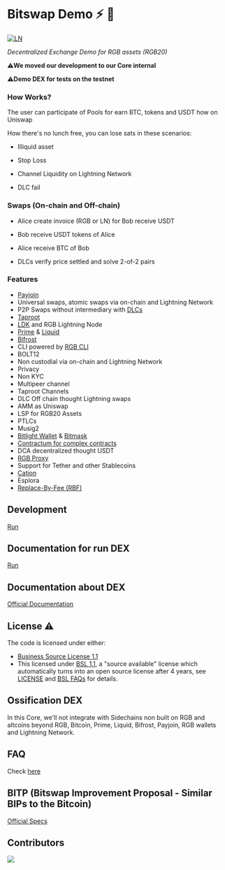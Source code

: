 # Bitswap Demo ⚡ 💱

[![LN](https://img.shields.io/badge/lightning-792EE5?logo=lightning)](https://mempool.space/lightning)


*Decentralized Exchange Demo for RGB assets (RGB20)*

⚠️**We moved our development to our Core internal**

⚠️**Demo DEX for tests on the testnet**

### How Works?

The user can participate of Pools for earn BTC, tokens and USDT how on Uniswap

How there's no lunch free, you can lose sats in these scenarios:

- Illiquid asset

- Stop Loss

- Channel Liquidity on Lightning Network

- DLC fail

### Swaps (On-chain and Off-chain)

- Alice create invoice (RGB or LN) for Bob receive USDT

- Bob receive USDT tokens of Alice

- Alice receive BTC of Bob

- DLCs verify price settled and solve 2-of-2 pairs

### Features

- [Payjoin](https://payjoin.org/)
- Universal swaps, atomic swaps via on-chain and Lightning Network
- P2P Swaps without intermediary with [DLCs](https://github.com/p2pderivatives/rust-dlc)
- [Taproot](https://bitcoinops.org/en/topics/taproot/)
- [LDK](https://github.com/lightningdevkit/rust-lightning) and RGB Lightning Node
- [Prime](https://github.com/LNP-BP/layer1) & [Liquid](https://liquid.net/)
- [Bifrost](https://www.rgbfaq.com/glossary/bifrost)
- CLI powered by [RGB CLI](https://github.com/RGB-WG/rgb)
- BOLT12
- Non custodial via on-chain and Lightning Network
- Privacy
- Non KYC
- Multipeer channel
- Taproot Channels
- DLC Off chain thought Lightning swaps
- AMM as Uniswap
- LSP for RGB20 Assets
- PTLCs
- Musig2
- [Bitlight Wallet](https://bitlightlabs.com/) & [Bitmask](https://bitmask.app/)
- [Contractum for complex contracts](https://www.contractum.org/)
- DCA decentralized thought USDT
- [RGB Proxy](https://github.com/RGB-Tools/rgb-proxy-server)
- Support for Tether and other Stablecoins
- [Cation](https://beta.cation-lang.org/)
- Esplora
- [Replace-By-Fee (RBF)](https://bitcoinops.org/en/topics/replace-by-fee/)
  
## Development

[Run](https://github.com/BitSwap-BiFi/Bitswap-core/blob/main/doc/development.md)

## Documentation for run DEX

 [Run](https://github.com/BitSwap-BiFi/Bitswap-core/blob/main/doc/run.md)
 
## Documentation about DEX

[Official Documentation](https://github.com/BitSwap-BiFi/bitswap-docs)

## License ⚠️

The code is licensed under either:

-  [Business Source License 1.1](https://github.com/BitSwap-BiFi/Bitswap-core/blob/main/LICENSE.md)
-  This licensed under [BSL 1.1](https://mariadb.com/bsl11/), a "source available" license which automatically turns into an open source license after 4 years, see [LICENSE](https://github.com/BitSwap-BiFi/Bitswap-core/blob/main/LICENSE.md) and [BSL FAQs](https://mariadb.com/bsl-faq-mariadb/) for details. 


## Ossification DEX

In this Core, we'll not integrate with Sidechains non built on RGB and altcoins beyond RGB, Bitcoin, Prime, Liquid, Bifrost, Payjoin, RGB wallets and Lightning Network.

## FAQ

Check [here](https://github.com/BitSwap-BiFi/Bitswap-FAQ/)

## BITP (Bitswap Improvement Proposal - Similar BIPs to the Bitcoin)

[Official Specs](https://github.com/BitSwap-BiFi/BITP)
  
## Contributors

<a align="center" href="https://github.com/BitSwap-BiFi/Bitswap-core/graphs/contributors">
  <img src="https://contrib.rocks/image?repo=BitSwap-BiFi/Bitswap-core" />
</a>
